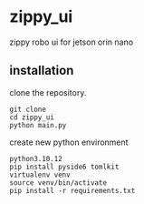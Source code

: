 # zippy_ui

zippy robo ui for jetson orin nano

## installation

clone the repository.

```
git clone
cd zippy_ui
python main.py
```

create new python environment

```
python3.10.12
pip install pyside6 tomlkit
virtualenv venv
source venv/bin/activate
pip install -r requirements.txt
```

